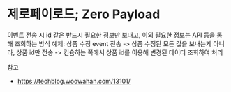 # 제로페이로드; Zero Payload

이벤트 전송 시 id 같은 반드시 필요한 정보만 보내고, 이외 필요한 정보는 API 등을 통해 조회하는 방식
예제: 상품 수정 event 전송 -> 상품 수정된 모든 값을 보내는게 아니라, 상품 id만 전송 -> 컨슘하는 쪽에서 상품 id를 이용해 변경된 데이터 조회하여 처리


참고
- https://techblog.woowahan.com/13101/
